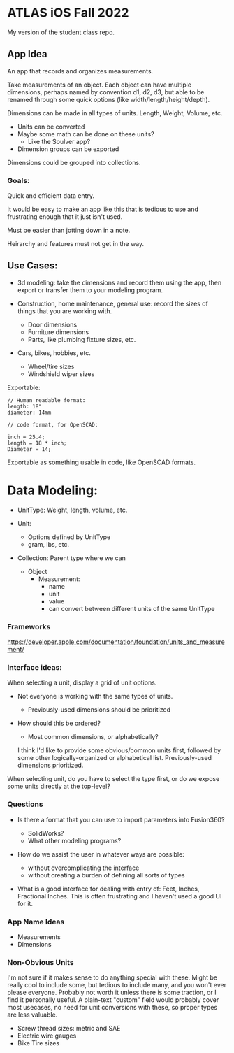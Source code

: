 # ATLAS iOS Fall 2022

My version of the student class repo.

## App Idea

An app that records and organizes measurements.


Take measurements of an object. Each object can have multiple dimensions, perhaps named by convention d1, d2, d3, but able to be renamed through some quick options (like width/length/height/depth).

Dimensions can be made in all types of units. Length, Weight, Volume, etc.

- Units can be converted
- Maybe some math can be done on these units?
  - Like the Soulver app?
- Dimension groups can be exported

Dimensions could be grouped into collections.


### Goals:

Quick and efficient data entry.

It would be easy to make an app like this that is tedious to use and
frustrating enough that it just isn't used.

Must be easier than jotting down in a note.

Heirarchy and features must not get in the way.

## Use Cases:

- 3d modeling: take the dimensions and record them using the app, then export or
transfer them to your modeling program.

- Construction, home maintenance, general use: record the sizes of things that
you are working with.
  - Door dimensions
  - Furniture dimensions
  - Parts, like plumbing fixture sizes, etc.

- Cars, bikes, hobbies, etc.
  - Wheel/tire sizes
  - Windshield wiper sizes

Exportable:

```
// Human readable format:
length: 18"
diameter: 14mm

// code format, for OpenSCAD:

inch = 25.4;
length = 18 * inch;
Diameter = 14;
```

Exportable as something usable in code, like OpenSCAD formats.


# Data Modeling:

- UnitType: Weight, length, volume, etc.
- Unit:
  - Options defined by UnitType
  - gram, lbs, etc.

- Collection: Parent type where we can
  - Object
    - Measurement:
      - name
      - unit
      - value
      - can convert between different units of the same UnitType

### Frameworks

https://developer.apple.com/documentation/foundation/units_and_measurement/

### Interface ideas:

When selecting a unit, display a grid of unit options.
  - Not everyone is working with the same types of units.
    - Previously-used dimensions should be prioritized
  - How should this be ordered?
    - Most common dimensions, or alphabetically?

    I think I'd like to provide some obvious/common units first, followed by
    some other logically-organized or alphabetical list. Previously-used
    dimensions prioritized.

When selecting unit, do you have to select the type first, or do we expose some
units directly at the top-level?

### Questions

- Is there a format that you can use to import parameters into Fusion360?
  - SolidWorks?
  - What other modeling programs?

- How do we assist the user in whatever ways are possible:
  - without overcomplicating the interface
  - without creating a burden of defining all sorts of types

- What is a good interface for dealing with entry of:
    Feet, Inches, Fractional Inches. This is often frustrating and I haven't
    used a good UI for it.

### App Name Ideas

- Measurements
- Dimensions

### Non-Obvious Units

I'm not sure if it makes sense to do anything special with these. Might be
really cool to include some, but tedious to include many, and you won't ever
please everyone. Probably not worth it unless there is some traction, or I find
it personally useful. A plain-text "custom" field would probably cover most
usecases, no need for unit conversions with these, so proper types are less
valuable.

- Screw thread sizes: metric and SAE
- Electric wire gauges
- Bike Tire sizes

